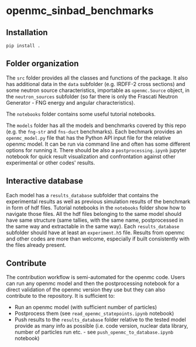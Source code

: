 # openmc_sinbad_benchmarks

## Installation
```
pip install .
```

## Folder organization
The `src` folder provides all the classes and functions of the package. It also has additional data in the `data` subfolder (e.g. IRDFF-2 cross sections) and some neutron source characteristics, importable as `openmc.Source` object, in the `neutron_sources` subfolder (so far there is only the Frascati Neutron Generator - FNG energy and angular characteristics).

The `notebooks` folder contains some useful tutorial notebooks.

The `models` folder has all the models and benchmarks covered by this repo (e.g. the `fng-str` and `fns-duct` benchmarks). Each bechmark provides an `openmc_model.py` file that has the Python API input file for the relative openmc model. It can be run via command line and often has some different options for running it. There should be also a `postprocessing.ipynb` jupyter notebook for quick result visualization and confrontation against other experimental or other codes' results. 

## Interactive database
Each model has a `results_database` subfolder that contains the experimental results as well as previous simulation results of the benchmark in form of hdf files. Tutorial notebooks in the `notebooks` folder show how to navigate those files. All the hdf files belonging to the same model should have same structure (same tallies, with the same name, postprocessed in the same way and extractable in the same way). Each `results_database` subfolder should have at least an `experiment.h5` file. Results from openmc and other codes are more than welcome, especially if built consistently with the files already present.

## Contribute
The contribution workflow is semi-automated for the openmc code. Users can run any openmc model and then the postprocessing notebook for a direct validation of the openmc version they use but they can also contribute to the repository. It is sufficient to:
- Run an openmc model (with sufficient number of particles)
- Postprocess them (see `read_openmc_statepoints.ipynb` notebook)
- Push results to the `results_database` folder relative to the tested model provide as many info as possible (i.e. code version, nuclear data library, number of particles run etc. - see `push_openmc_to_database.ipynb` notebook)
